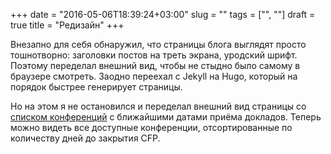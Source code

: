 +++
date = "2016-05-06T18:39:24+03:00"
slug = ""
tags = ["", ""]
draft = true
title = "Редизайн"
+++

Внезапно для себя обнаружил, что страницы блога выглядят просто тошнотворно:
заголовки постов на треть экрана, уродский шрифт. Поэтому переделал внешний вид,
чтобы не стыдно было самому в браузере смотреть. Заодно переехал с Jekyll на Hugo,
который на порядок быстрее генерирует страницы.

Но на этом я не остановился и переделал внешний вид страницы со [списком
конференций](https://bronevichok.ru/ose/) с ближайшими датами приёма докладов.
Теперь можно видеть все доступные конференции, отсортированные по количеству
дней до закрытия CFP.
